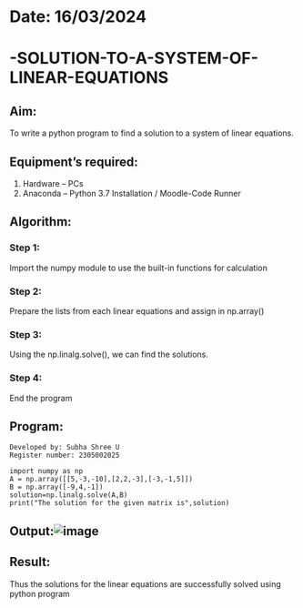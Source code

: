 # Date: 16/03/2024 
# -SOLUTION-TO-A-SYSTEM-OF-LINEAR-EQUATIONS
## Aim:
To write a python program to find a solution to a system of linear equations.
## Equipment’s required:
1. 	Hardware – PCs
2. 	Anaconda – Python 3.7 Installation / Moodle-Code Runner
## Algorithm:
### Step 1: 
Import the numpy module to use the built-in functions for calculation
### Step 2: 
Prepare the lists from each linear equations and assign in np.array()
### Step 3: 
Using the np.linalg.solve(), we can find the solutions.
### Step 4: 
End the program
## Program:
```
Developed by: Subha Shree U
Register number: 2305002025

import numpy as np
A = np.array([[5,-3,-10],[2,2,-3],[-3,-1,5]])
B = np.array([-9,4,-1])
solution=np.linalg.solve(A,B)
print("The solution for the given matrix is",solution)
```
## Output:![image](https://github.com/subha2406/-SOLUTION-TO-A-SYSTEM-OF-LINEAR-EQUATIONS/assets/155226504/1db042be-f77e-4b45-9033-cd9ae49ffedf)

## Result: 
Thus the solutions for the linear equations are successfully solved using python program

